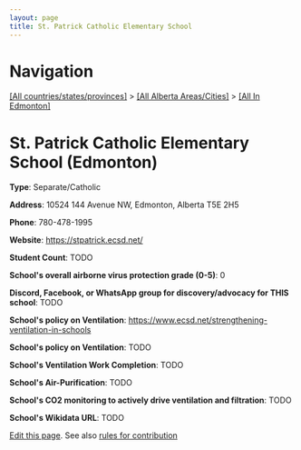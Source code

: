 ```yaml
---
layout: page
title: St. Patrick Catholic Elementary School
---
```

# Navigation

[[All countries/states/provinces]](../../..) > [[All Alberta Areas/Cities]](../..) > [[All In Edmonton]](..)

# St. Patrick Catholic Elementary School (Edmonton)

**Type**: Separate/Catholic

**Address**: 10524 144 Avenue NW, Edmonton, Alberta T5E 2H5

**Phone**: 780-478-1995

**Website**: <https://stpatrick.ecsd.net/>

**Student Count**: TODO

**School's overall airborne virus protection grade (0-5)**: 0

**Discord, Facebook, or WhatsApp group for discovery/advocacy for THIS school**: TODO

**School's policy on Ventilation**: <https://www.ecsd.net/strengthening-ventilation-in-schools>

**School's policy on Ventilation**: TODO

**School's Ventilation Work Completion**: TODO

**School's Air-Purification**: TODO

**School's CO2 monitoring to actively drive ventilation and filtration**: TODO

**School's Wikidata URL**: TODO


[Edit this page](https://github.com/ventilate-schools/AB/edit/main/./Edmonton/St._Patrick_Catholic_Elementary_School.md). See also [rules for contribution](../../../contribution-rules/)